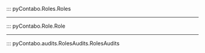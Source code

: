 ::: pyContabo.Roles.Roles

---

::: pyContabo.Role.Role

---

::: pyContabo.audits.RolesAudits.RolesAudits
